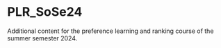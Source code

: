 # PLR_SoSe24
Additional content for the preference learning and ranking course of the summer semester 2024.
